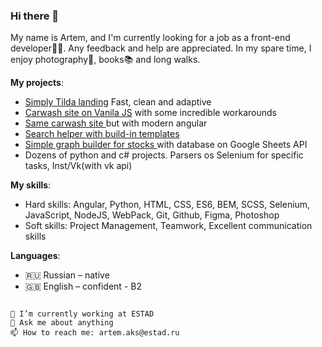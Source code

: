 ### Hi there 👋

<!--
**RAV1OL33/RAV1OL33** is a ✨ _special_ ✨ repository because its `README.md` (this file) appears on your GitHub profile.

Here are some ideas to get you started:
- 🌱 I’m currently learning ...
- 👯 I’m looking to collaborate on ...
- 🤔 I’m looking for help with ...
- 💬 Ask me about ...
- 📫 How to reach me: ...
- 😄 Pronouns: ...
- ⚡ Fun fact: ...
See my full resume [here](https://bit.ly/AlexMorrisonCV)
-->

My name is Artem, and I'm currently looking for a job as a front-end developer👩‍💻. Any feedback and help are appreciated.
In my spare time, I enjoy photography📸, books📚 and long walks.

**My projects**: 
- [Simply Tilda landing](https://codepen.io/RAV1OL33/pen/abEEpaW) 
    Fast, clean and adaptive
- [Carwash site on Vanila JS](https://pushka39.ru) with some incredible workarounds
- [Same carwash site ](https://rav1ol33.github.io/Pushka-39/)but with modern angular
- [Search helper with build-in templates](https://rav1ol33.github.io/Search-Try-prod/)
- [Simple graph builder for stocks  ](https://rav1ol33.github.io/Search-Try-prod/)with database on Google Sheets API
- Dozens of python and c# projects. Parsers os Selenium for specific tasks, Inst/Vk(with vk api)

**My skills**: 
- Hard skills: Angular, Python, HTML, CSS, ES6, BEM, SCSS, Selenium, JavaScript, NodeJS, WebPack, Git, Github, Figma, Photoshop
- Soft skills: Project Management, Teamwork, Excellent communication skills

**Languages**:
- 🇷🇺 Russian – native
- 🇬🇧 English – confident - B2



```

🔭 I’m currently working at ESTAD
💬 Ask me about anything
📫 How to reach me: artem.aks@estad.ru

```
